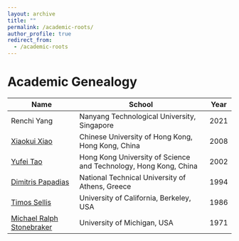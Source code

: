 ```yaml
---
layout: archive
title: ""
permalink: /academic-roots/
author_profile: true
redirect_from:
  - /academic-roots
---
```

# Academic Genealogy

| Name              | School                                     |  Year | 
|-------------------|--------------------------------------------|-------|
|Renchi Yang            |Nanyang Technological University, Singapore |  2021 |
|[Xiaokui Xiao](https://academictree.org/computerscience/peopleinfo.php?pid=441020) |Chinese University of Hong Kong, Hong Kong, China  | 2008  |
|[Yufei Tao](https://academictree.org/computerscience/peopleinfo.php?pid=418363)   |Hong Kong University of Science and Technology, Hong Kong, China | 2002 |
|[Dimitris Papadias](https://mathgenealogy.org/id.php?id=68682)|National Technical University of Athens, Greece|1994|
|[Timos Sellis](https://mathgenealogy.org/id.php?id=85908)|University of California, Berkeley, USA|1986|
|[Michael Ralph Stonebraker](https://mathgenealogy.org/id.php?id=31091)|University of Michigan, USA|1971|

<!-- 
|[Arch Waugh Naylor](https://mathgenealogy.org/id.php?id=63600)|University of Michigan, USA|1960|
|[Alan Breck Macnee](https://mathgenealogy.org/id.php?id=80987)|Massachusetts Institute of Technology, USA|1948|
|[Henry Wallman](https://mathgenealogy.org/id.php?id=7829)|Princeton University, USA|1937|
|[Solomon Lefschetz](https://mathgenealogy.org/id.php?id=7461)|Clark University, USA|1911|
|[William Edward Story](https://mathgenealogy.org/id.php?id=7451)|Universität Leipzig, Germany|1875|
|[Wilhelm Scheibner](https://mathgenealogy.org/id.php?id=18589)|Martin-Luther-Universität Halle-Wittenberg, Germany|1848|
|[Carl Gustav Jacob Jacobi](https://mathgenealogy.org/id.php?id=15635)|Humboldt-Universität zu Berlin, Germany|1825|
|[Enno Heeren Dirksen](https://mathgenealogy.org/id.php?id=41423)|Georg-August-Universität Göttingen, Germany |1820|
|[Johann Tobias Mayer](https://mathgenealogy.org/id.php?id=57659), [Bernhard Friedrich Thibaut](https://mathgenealogy.org/id.php?id=57667)|Georg-August-Universität Göttingen, Germany|1773, 1796|
|[Abraham Gotthelf Kästner](https://mathgenealogy.org/id.php?id=66476)|Universität Leipzig, Germany|1739|
|[Christian August Hausen](https://mathgenealogy.org/id.php?id=57670)|Martin-Luther-Universität Halle-Wittenberg, Germany|1713|
|[Johann Christoph Wichmannshausen](https://mathgenealogy.org/id.php?id=72669)|Universität Leipzig, Germany|1685|
|[Otto Mencke](https://mathgenealogy.org/id.php?id=21235)|Universität Leipzig, Germany|1665|
|[Jakob Thomasius](https://mathgenealogy.org/id.php?id=137705)|Universität Leipzig, Germany|1643|
|[Friedrich Leibniz](https://mathgenealogy.org/id.php?id=143630)|Universität Leipzig, Germany|1622| 
-->




